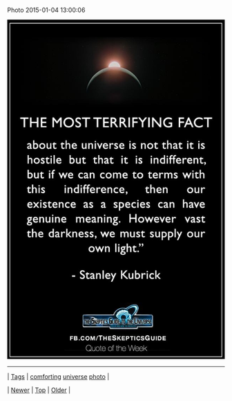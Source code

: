 <!--
title: Photo 2015-01-04 13
date: 2020-06-28T15:27:00.059Z
tags: comforting, universe, photo
-->


Photo 2015-01-04 13:00:06

![](107106509679-0.jpg)

<!--BOTTOM-POST-NAVIGATION-->
---

| [Tags](tags.md) | [comforting](tag-comforting.md) [universe](tag-universe.md) [photo](tag-photo.md) |

| [Newer](107104888369.md) | [Top](index.md) | [Older](107106832864.md) |
